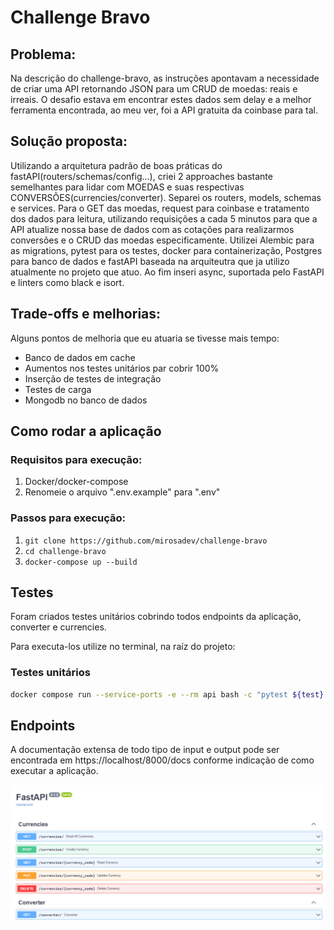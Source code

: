 # Challenge Bravo

## Problema:
Na descrição do challenge-bravo, as instruções apontavam a necessidade de criar uma API retornando JSON para um CRUD de moedas: reais e irreais.
O desafio estava em encontrar estes dados sem delay e a melhor ferramenta encontrada, ao meu ver, foi a API gratuita da coinbase para tal.

## Solução proposta:
Utilizando a arquitetura padrão de boas práticas do fastAPI(routers/schemas/config...), criei 2 approaches bastante semelhantes para lidar com MOEDAS e suas respectivas CONVERSÕES(currencies/converter). Separei os routers, models, schemas e services. Para o GET das moedas, request para coinbase e tratamento dos dados para leitura, utilizando requisições a cada 5 minutos para que a API atualize nossa base de dados com as cotações para realizarmos conversões e o CRUD das moedas especificamente. Utilizei Alembic para as migrations, pytest para os testes, docker para containerização, Postgres para banco de dados e fastAPI baseada na arquiteutra que ja utilizo atualmente no projeto que atuo. Ao fim inseri async, suportada pelo FastAPI e linters como black e isort.

## Trade-offs e melhorias:
Alguns pontos de melhoria que eu atuaria se tivesse mais tempo:

 - Banco de dados em cache
 - Aumentos nos testes unitários par cobrir 100%
 - Inserção de testes de integração
 - Testes de carga
 - Mongodb no banco de dados



## Como rodar a aplicação
### Requisitos para execução:
1. Docker/docker-compose
2. Renomeie o arquivo ".env.example" para ".env"

### Passos para execução:
1.   `git clone https://github.com/mirosadev/challenge-bravo`
2.  `cd challenge-bravo`
3.  `docker-compose up --build`


## Testes
Foram criados testes unitários cobrindo todos endpoints da aplicação, converter e currencies.

Para executa-los utilize no terminal, na raíz do projeto:
###  Testes unitários
```bash
docker compose run --service-ports -e --rm api bash -c "pytest ${test} --disable-warnings
```

## Endpoints

A documentação extensa de todo tipo de input e output pode ser encontrada em https://localhost/8000/docs conforme indicação de como executar a aplicação.

![unit tests](endpoints.png)